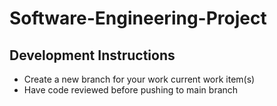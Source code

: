 # Software-Engineering-Project

## Development Instructions

- Create a new branch for your work current work item(s)
- Have code reviewed before pushing to main branch